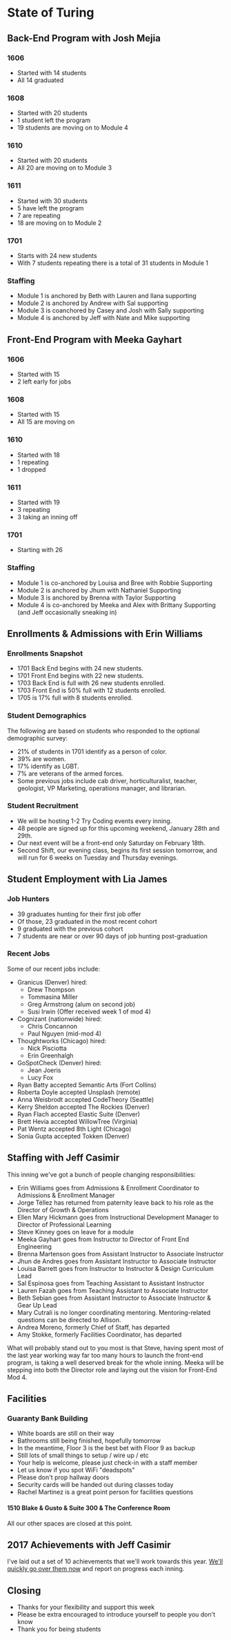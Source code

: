 # State of Turing

## Back-End Program with Josh Mejia

### 1606

* Started with 14 students
* All 14 graduated

### 1608

* Started with 20 students
* 1 student left the program
* 19 students are moving on to Module 4

### 1610

* Started with 20 students
* All 20 are moving on to Module 3

### 1611

* Started with 30 students
* 5 have left the program
* 7 are repeating
* 18 are moving on to Module 2

### 1701

* Starts with 24 new students
* With 7 students repeating there is a total of 31 students in Module 1

### Staffing

- Module 1 is anchored by Beth with Lauren and Ilana supporting
- Module 2 is anchored by Andrew with Sal supporting
- Module 3 is coanchored by Casey and Josh with Sally supporting
- Module 4 is anchored by Jeff with Nate and Mike supporting

## Front-End Program with Meeka Gayhart

### 1606

- Started with 15
- 2 left early for jobs

### 1608

- Started with 15
- All 15 are moving on

### 1610

- Started with 18
- 1 repeating
- 1 dropped

### 1611

- Started with 19
- 3 repeating
- 3 taking an inning off

### 1701

- Starting with 26

### Staffing

- Module 1 is co-anchored by Louisa and Bree with Robbie Supporting
- Module 2 is anchored by Jhum with Nathaniel Supporting
- Module 3 is anchored by Brenna with Taylor Supporting
- Module 4 is co-anchored by Meeka and Alex with Brittany Supporting (and Jeff occasionally sneaking in)

## Enrollments & Admissions with Erin Williams

### Enrollments Snapshot

- 1701 Back End begins with 24 new students.
- 1701 Front End begins with 22 new students.
- 1703 Back End is full with 26 new students enrolled.
- 1703 Front End is 50% full with 12 students enrolled.
- 1705 is 17% full with 8 students enrolled.

### Student Demographics

The following are based on students who responded to the optional demographic survey:

- 21% of students in 1701 identify as a person of color.
- 39% are women.
- 17% identify as LGBT.
- 7% are veterans of the armed forces.
- Some previous jobs include cab driver, horticulturalist, teacher, geologist, VP Marketing, operations manager, and librarian.

### Student Recruitment

- We will be hosting 1-2 Try Coding events every inning.
- 48 people are signed up for this upcoming weekend, January 28th and 29th.
- Our next event will be a front-end only Saturday on February 18th.
- Second Shift, our evening class, begins its first session tomorrow, and will run for 6 weeks on Tuesday and Thursday evenings.

## Student Employment with Lia James

### Job Hunters
* 39 graduates hunting for their first job offer
* Of those, 23 graduated in the most recent cohort
* 9 graduated with the previous cohort
* 7 students are near or over 90 days of job hunting post-graduation

### Recent Jobs

Some of our recent jobs include:
* Granicus (Denver) hired:
  * Drew Thompson
  * Tommasina Miller
  * Greg Armstrong (alum on second job)
  * Susi Irwin (Offer received week 1 of mod 4)
* Cognizant (nationwide) hired:
  * Chris Concannon
  * Paul Nguyen (mid-mod 4)
* Thoughtworks (Chicago) hired:
  * Nick Pisciotta
  * Erin Greenhalgh
* GoSpotCheck (Denver) hired:
  * Jean Joeris
  * Lucy Fox
* Ryan Batty accepted Semantic Arts (Fort Collins)
* Roberta Doyle accepted Unsplash (remote)
* Anna Weisbrodt accepted CodeTheory (Seattle)
* Kerry Sheldon accepted The Rockies (Denver)
* Ryan Flach accepted Elastic Suite (Denver)
* Brett Hevia accepted WillowTree (Virginia)
* Pat Wentz accepted 8th Light (Chicago)
* Sonia Gupta accepted Tokken (Denver)


## Staffing with Jeff Casimir

This inning we've got a bunch of people changing responsibilities:

* Erin Williams goes from Admissions & Enrollment Coordinator to Admissions & Enrollment Manager
* Jorge Téllez has returned from paternity leave back to his role as the Director of Growth & Operations
* Ellen Mary Hickmann goes from Instructional Development Manager to Director of Professional Learning
* Steve Kinney goes on leave for a module
* Meeka Gayhart goes from Instructor to Director of Front End Engineering
* Brenna Martenson goes from Assistant Instructor to Associate Instructor
* Jhun de Andres goes from Assistant Instructor to Associate Instructor
* Louisa Barrett goes from Instructor to Instructor & Design Curriculum Lead
* Sal Espinosa goes from Teaching Assistant to Assistant Instructor
* Lauren Fazah goes from Teaching Assistant to Associate Instructor
* Beth Sebian goes from Assistant Instructor to Associate Instructor & Gear Up Lead
* Mary Cutrali is no longer coordinating mentoring. Mentoring-related questions can be directed to Allison.
* Andrea Moreno, formerly Chief of Staff, has departed
* Amy Stokke, formerly Facilities Coordinator, has departed

What will probably stand out to you most is that Steve, having spent most of the last year working way far too many hours to launch the front-end program, is taking a well deserved break for the whole inning. Meeka will be stepping into both the Director role and laying out the vision for Front-End Mod 4.

## Facilities

### Guaranty Bank Building

* White boards are still on their way
* Bathrooms still being finished, hopefully tomorrow
* In the meantime, Floor 3 is the best bet with Floor 9 as backup
* Still lots of small things to setup / wire up / etc
* Your help is welcome, please just check-in with a staff member
* Let us know if you spot WiFi "deadspots"
* Please don't prop hallway doors
* Security cards will be handed out during classes today
* Rachel Martinez is a great point person for facilities questions

#### 1510 Blake & Gusto & Suite 300 & The Conference Room

All our other spaces are closed at this point.

## 2017 Achievements with Jeff Casimir

I've laid out a set of 10 achievements that we'll work towards this year. [We'll quickly go over them now](https://github.com/turingschool/outcomes/blob/master/achievements/2017-year-end.markdown) and report on progress each inning.

## Closing

* Thanks for your flexibility and support this week
* Please be extra encouraged to introduce yourself to people you don't know
* Thank you for being students
